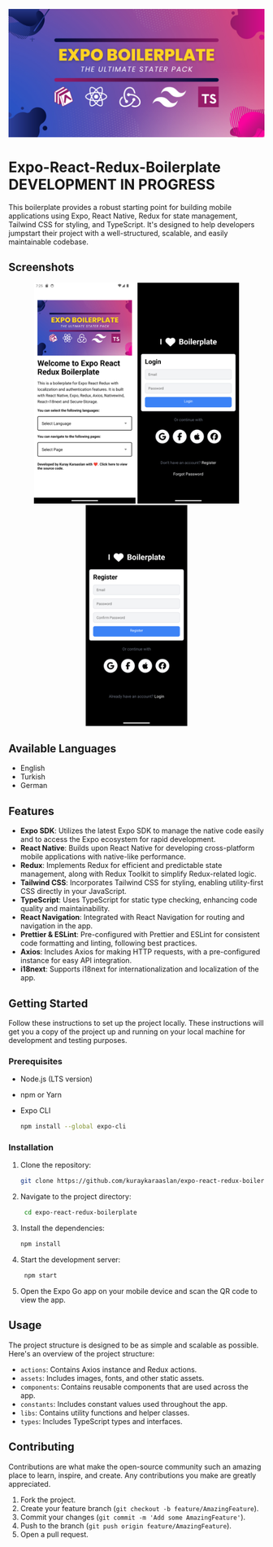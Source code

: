 ![logo](/static/logo.png)


# Expo-React-Redux-Boilerplate **DEVELOPMENT IN PROGRESS**


This boilerplate provides a robust starting point for building mobile applications using Expo, React Native, Redux for state management, Tailwind CSS for styling, and TypeScript. It's designed to help developers jumpstart their project with a well-structured, scalable, and easily maintainable codebase.

## Screenshots

<p align="center">
  <img src="/static/screenshots/home.png" width="200" />
  <img src="/static/screenshots/login.png" width="200" />
  <img src="/static/screenshots/register.png" width="200" />
</p>

## Available Languages

- English
- Turkish
- German

## Features

- **Expo SDK**: Utilizes the latest Expo SDK to manage the native code easily and to access the Expo ecosystem for rapid development.
- **React Native**: Builds upon React Native for developing cross-platform mobile applications with native-like performance.
- **Redux**: Implements Redux for efficient and predictable state management, along with Redux Toolkit to simplify Redux-related logic.
- **Tailwind CSS**: Incorporates Tailwind CSS for styling, enabling utility-first CSS directly in your JavaScript.
- **TypeScript**: Uses TypeScript for static type checking, enhancing code quality and maintainability.
- **React Navigation**: Integrated with React Navigation for routing and navigation in the app.
- **Prettier & ESLint**: Pre-configured with Prettier and ESLint for consistent code formatting and linting, following best practices.
- **Axios**: Includes Axios for making HTTP requests, with a pre-configured instance for easy API integration.
- **i18next**: Supports i18next for internationalization and localization of the app.


## Getting Started

Follow these instructions to set up the project locally. These instructions will get you a copy of the project up and running on your local machine for development and testing purposes.

### Prerequisites

- Node.js (LTS version)
- npm or Yarn
- Expo CLI

  ```sh
  npm install --global expo-cli
  ```

### Installation

1. Clone the repository:

   ```sh
   git clone https://github.com/kuraykaraaslan/expo-react-redux-boilerplate.git
   ```

2. Navigate to the project directory:

   ```sh
    cd expo-react-redux-boilerplate
    ```

3. Install the dependencies:

   ```sh
   npm install
   ```

4. Start the development server:

   ```sh
    npm start
    ```

5. Open the Expo Go app on your mobile device and scan the QR code to view the app.

## Usage

The project structure is designed to be as simple and scalable as possible. Here's an overview of the project structure:

- `actions`: Contains Axios instance and Redux actions.
- `assets`: Includes images, fonts, and other static assets.
- `components`: Contains reusable components that are used across the app.
- `constants`: Includes constant values used throughout the app.
- `libs`: Contains utility functions and helper classes.
- `types`: Includes TypeScript types and interfaces.

## Contributing

Contributions are what make the open-source community such an amazing place to learn, inspire, and create. Any contributions you make are greatly appreciated.

1. Fork the project.
2. Create your feature branch (`git checkout -b feature/AmazingFeature`).
3. Commit your changes (`git commit -m 'Add some AmazingFeature'`).
4. Push to the branch (`git push origin feature/AmazingFeature`).
5. Open a pull request.

